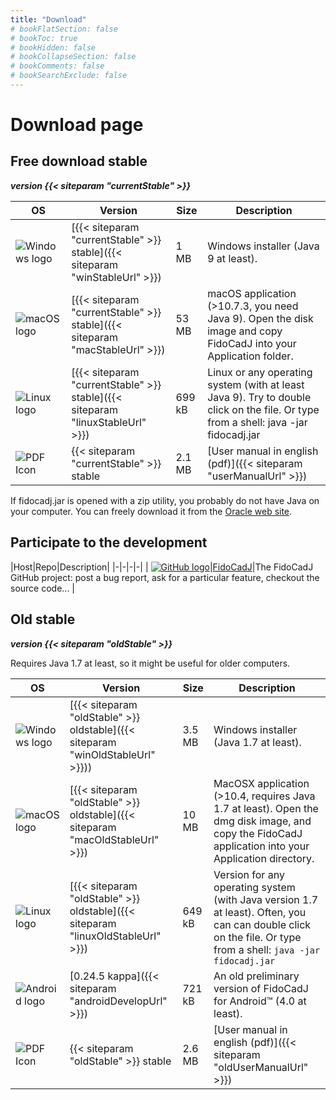 ```yaml
---
title: "Download"
# bookFlatSection: false
# bookToc: true
# bookHidden: false
# bookCollapseSection: false
# bookComments: false
# bookSearchExclude: false
---
```

# Download page

## Free download stable
***version {{< siteparam "currentStable" >}}***

|OS|Version|Size|Description|
|-|-|-|-|
|![Windows logo](/win_logo.png) | [{{< siteparam "currentStable" >}} stable]({{< siteparam "winStableUrl" >}}) | 1 MB | Windows installer (Java 9 at least). |
| ![macOS logo](/MacOS.png) | [{{< siteparam "currentStable" >}} stable]({{< siteparam "macStableUrl" >}}) | 53 MB | macOS application (>10.7.3, you need Java 9). Open the disk image and copy FidoCadJ into your Application folder. |
| ![Linux logo](/linux_logo.png) | [{{< siteparam "currentStable" >}} stable]({{< siteparam "linuxStableUrl" >}}) | 699 kB | Linux or any operating system (with at least Java 9). Try to double click on the file. Or type from a shell: java -jar fidocadj.jar |
|![PDF Icon](/pdf-icon.png) |{{< siteparam "currentStable" >}} stable|2.1 MB|[User manual in english (pdf)]({{< siteparam "userManualUrl" >}}) | The English FidoCadJ user manual. |

If fidocadj.jar is opened with a zip utility, you probably do not have Java on your computer. You can freely download it from the [Oracle web site](https://openjdk.java.net).


## Participate to the development

|Host|Repo|Description|
|-|-|-|-|
| [![GitHub logo](/GitHub-Mark-64px.png)](https://github.com/DarwinNE/FidoCadJ)|[FidoCadJ](https://github.com/DarwinNE/FidoCadJ)|The FidoCadJ GitHub project: post a bug report, ask for a particular feature, checkout the source code... |

## Old stable
***version {{< siteparam "oldStable" >}}***

Requires Java 1.7 at least, so it might be useful for older computers.

|OS|Version|Size|Description|
|-|-|-|-|
| ![Windows logo](/win_logo.png) | [{{< siteparam "oldStable" >}} oldstable]({{< siteparam "winOldStableUrl" >}})) | 3.5 MB | Windows installer (Java 1.7 at least). |
| ![macOS logo](/MacOS.png) | [{{< siteparam "oldStable" >}} oldstable]({{< siteparam "macOldStableUrl" >}}) | 10 MB | MacOSX application (>10.4, requires Java 1.7 at least). Open the dmg disk image, and copy the FidoCadJ application into your Application directory. |
| ![Linux logo](/linux_logo.png) | [{{< siteparam "oldStable" >}} oldstable]({{< siteparam "linuxOldStableUrl" >}}) | 649 kB | Version for any operating system (with Java version 1.7 at least). Often, you can can double click on the file. Or type from a shell: `java -jar fidocadj.jar` |
| ![Android logo](/Android_Robot_100.png) | [0.24.5 kappa]({{< siteparam "androidDevelopUrl" >}}) | 721 kB | An old preliminary version of FidoCadJ for Android™ (4.0 at least). |
|![PDF Icon](/pdf-icon.png) |{{< siteparam "oldStable" >}} stable|2.6 MB|[User manual in english (pdf)]({{< siteparam "oldUserManualUrl" >}}) | The English FidoCadJ user manual. |
